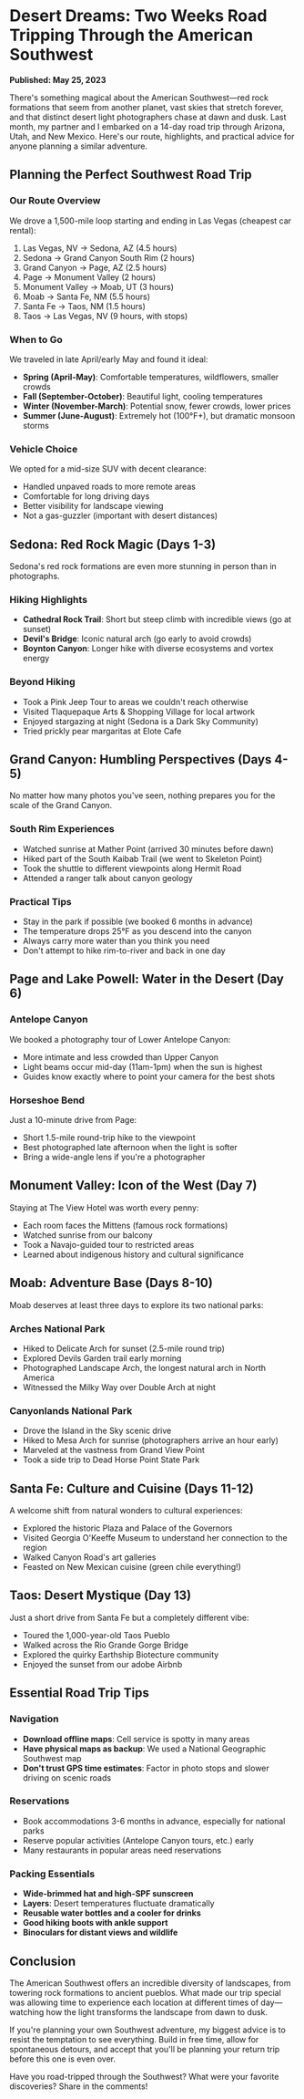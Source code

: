 # Desert Dreams: Two Weeks Road Tripping Through the American Southwest

**Published: May 25, 2023**

There's something magical about the American Southwest—red rock formations that seem from another planet, vast skies that stretch forever, and that distinct desert light photographers chase at dawn and dusk. Last month, my partner and I embarked on a 14-day road trip through Arizona, Utah, and New Mexico. Here's our route, highlights, and practical advice for anyone planning a similar adventure.

## Planning the Perfect Southwest Road Trip

### Our Route Overview

We drove a 1,500-mile loop starting and ending in Las Vegas (cheapest car rental):

1. Las Vegas, NV → Sedona, AZ (4.5 hours)
2. Sedona → Grand Canyon South Rim (2 hours)
3. Grand Canyon → Page, AZ (2.5 hours)
4. Page → Monument Valley (2 hours)
5. Monument Valley → Moab, UT (3 hours)
6. Moab → Santa Fe, NM (5.5 hours)
7. Santa Fe → Taos, NM (1.5 hours)
8. Taos → Las Vegas, NV (9 hours, with stops)

### When to Go

We traveled in late April/early May and found it ideal:

- **Spring (April-May)**: Comfortable temperatures, wildflowers, smaller crowds
- **Fall (September-October)**: Beautiful light, cooling temperatures
- **Winter (November-March)**: Potential snow, fewer crowds, lower prices
- **Summer (June-August)**: Extremely hot (100°F+), but dramatic monsoon storms

### Vehicle Choice

We opted for a mid-size SUV with decent clearance:

- Handled unpaved roads to more remote areas
- Comfortable for long driving days
- Better visibility for landscape viewing
- Not a gas-guzzler (important with desert distances)

## Sedona: Red Rock Magic (Days 1-3)

Sedona's red rock formations are even more stunning in person than in photographs.

### Hiking Highlights

- **Cathedral Rock Trail**: Short but steep climb with incredible views (go at sunset)
- **Devil's Bridge**: Iconic natural arch (go early to avoid crowds)
- **Boynton Canyon**: Longer hike with diverse ecosystems and vortex energy

### Beyond Hiking

- Took a Pink Jeep Tour to areas we couldn't reach otherwise
- Visited Tlaquepaque Arts & Shopping Village for local artwork
- Enjoyed stargazing at night (Sedona is a Dark Sky Community)
- Tried prickly pear margaritas at Elote Cafe

## Grand Canyon: Humbling Perspectives (Days 4-5)

No matter how many photos you've seen, nothing prepares you for the scale of the Grand Canyon.

### South Rim Experiences

- Watched sunrise at Mather Point (arrived 30 minutes before dawn)
- Hiked part of the South Kaibab Trail (we went to Skeleton Point)
- Took the shuttle to different viewpoints along Hermit Road
- Attended a ranger talk about canyon geology

### Practical Tips

- Stay in the park if possible (we booked 6 months in advance)
- The temperature drops 25°F as you descend into the canyon
- Always carry more water than you think you need
- Don't attempt to hike rim-to-river and back in one day

## Page and Lake Powell: Water in the Desert (Day 6)

### Antelope Canyon

We booked a photography tour of Lower Antelope Canyon:

- More intimate and less crowded than Upper Canyon
- Light beams occur mid-day (11am-1pm) when the sun is highest
- Guides know exactly where to point your camera for the best shots

### Horseshoe Bend

Just a 10-minute drive from Page:

- Short 1.5-mile round-trip hike to the viewpoint
- Best photographed late afternoon when the light is softer
- Bring a wide-angle lens if you're a photographer

## Monument Valley: Icon of the West (Day 7)

Staying at The View Hotel was worth every penny:

- Each room faces the Mittens (famous rock formations)
- Watched sunrise from our balcony
- Took a Navajo-guided tour to restricted areas
- Learned about indigenous history and cultural significance

## Moab: Adventure Base (Days 8-10)

Moab deserves at least three days to explore its two national parks:

### Arches National Park

- Hiked to Delicate Arch for sunset (2.5-mile round trip)
- Explored Devils Garden trail early morning
- Photographed Landscape Arch, the longest natural arch in North America
- Witnessed the Milky Way over Double Arch at night

### Canyonlands National Park

- Drove the Island in the Sky scenic drive
- Hiked to Mesa Arch for sunrise (photographers arrive an hour early)
- Marveled at the vastness from Grand View Point
- Took a side trip to Dead Horse Point State Park

## Santa Fe: Culture and Cuisine (Days 11-12)

A welcome shift from natural wonders to cultural experiences:

- Explored the historic Plaza and Palace of the Governors
- Visited Georgia O'Keeffe Museum to understand her connection to the region
- Walked Canyon Road's art galleries
- Feasted on New Mexican cuisine (green chile everything!)

## Taos: Desert Mystique (Day 13)

Just a short drive from Santa Fe but a completely different vibe:

- Toured the 1,000-year-old Taos Pueblo
- Walked across the Rio Grande Gorge Bridge
- Explored the quirky Earthship Biotecture community
- Enjoyed the sunset from our adobe Airbnb

## Essential Road Trip Tips

### Navigation

- **Download offline maps**: Cell service is spotty in many areas
- **Have physical maps as backup**: We used a National Geographic Southwest map
- **Don't trust GPS time estimates**: Factor in photo stops and slower driving on scenic roads

### Reservations

- Book accommodations 3-6 months in advance, especially for national parks
- Reserve popular activities (Antelope Canyon tours, etc.) early
- Many restaurants in popular areas need reservations

### Packing Essentials

- **Wide-brimmed hat and high-SPF sunscreen**
- **Layers**: Desert temperatures fluctuate dramatically
- **Reusable water bottles and a cooler for drinks**
- **Good hiking boots with ankle support**
- **Binoculars for distant views and wildlife**

## Conclusion

The American Southwest offers an incredible diversity of landscapes, from towering rock formations to ancient pueblos. What made our trip special was allowing time to experience each location at different times of day—watching how the light transforms the landscape from dawn to dusk.

If you're planning your own Southwest adventure, my biggest advice is to resist the temptation to see everything. Build in free time, allow for spontaneous detours, and accept that you'll be planning your return trip before this one is even over.

Have you road-tripped through the Southwest? What were your favorite discoveries? Share in the comments! 